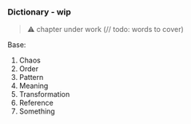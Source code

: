### Dictionary - wip

> ⚠️ chapter under work (// todo: words to cover)

Base:
1. Chaos
2. Order
3. Pattern
4. Meaning
5. Transformation
6. Reference
7. Something